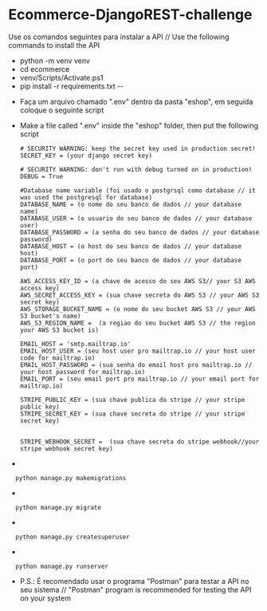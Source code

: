 ﻿# Ecommerce-DjangoREST-challenge

Use os comandos seguintes para instalar a API // Use the following commands to install the API
 
- python -m venv venv
- cd ecommerce
- venv/Scripts/Activate.ps1
- pip install -r requirements.txt
--
* Faça um arquivo chamado ".env" dentro da pasta "eshop", em seguida coloque o seguinte script
* Make a file called ".env" inside the "eshop" folder, then put the following script

      # SECURITY WARNING: keep the secret key used in production secret!
      SECRET_KEY = (your django secret key)
      
      # SECURITY WARNING: don't run with debug turned on in production!
      DEBUG = True
      
      #Database name variable (foi usado o postgrsql como database // it was used the postgresql for database)
      DATABASE_NAME = (o nome do seu banco de dados // your database name)
      DATABASE_USER = (o usuario do seu banco de dados // your database user)
      DATABASE_PASSWORD = (a senha do seu banco de dados // your database password)
      DATABASE_HOST = (o host do seu banco de dados // your database host)
      DATABASE_PORT = (o port do seu banco de dados // your database port)
      
      AWS_ACCESS_KEY_ID = (a chave de acesso do seu AWS S3// your S3 AWS access key)
      AWS_SECRET_ACCESS_KEY = (sua chave secreta do AWS S3 // your AWS S3 secret key)
      AWS_STORAGE_BUCKET_NAME = (o nome do seu bucket AWS S3 // your AWS S3 bucket's name)
      AWS_S3_REGION_NAME =  (a regiao do seu bucket AWS S3 // the region your AWS S3 bucket is)
      
      EMAIL_HOST = 'smtp.mailtrap.io'
      EMAIL_HOST_USER = (seu host user pro mailtrap.io // your host user code for mailtrap.io)
      EMAIL_HOST_PASSWORD = (sua senha do email host pro mailtrap.io // your host password for mailtrap.io)
      EMAIL_PORT = (seu email port pro mailtrap.io // your email port for mailtrap.io)
      
      STRIPE_PUBLIC_KEY = (sua chave publica do stripe // your stripe public key)
      STRIPE_SECRET_KEY = (sua chave secreta do stripe // your stripe secret key)
      
      
      STRIPE_WEBHOOK_SECRET =  (sua chave secreta do stripe webhook//your stripe webhook secret key)
-

      python manage.py makemigrations
-
 
      python manage.py migrate
-

      python manage.py createsuperuser
-
  
      python manage.py runserver
  
- P.S.: É recomendado usar o programa "Postman" para testar a API no seu sistema // "Postman" program is recommended for testing the API on your system 

